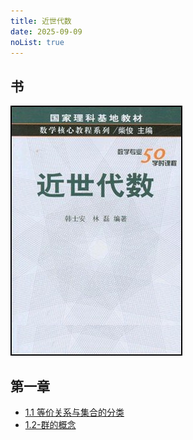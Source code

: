 ```yaml
---
title: 近世代数
date: 2025-09-09
noList: true
---
```


## 书

![](./cover.png)

## 第一章

- [1.1 等价关系与集合的分类](./1等价关系与集合的分类.md)
- [1.2-群的概念](./1.2-群的概念.md)
